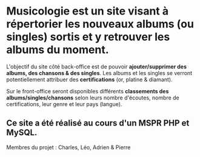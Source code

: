 # Musicologie est un site visant à répertorier les nouveaux albums (ou singles) sortis et y retrouver les albums du moment.
L'objectif du site côté back-office est de pouvoir **ajouter/supprimer des albums, des chansons & des singles**. Les albums et les singles se verront potentiellement attribuer des **certifications** (or, platine & diamant).

Sur le front-office seront disponibles différents **classements des albums/singles/chansons** selon leurs nombre d'écoutes, nombre de certifications, leur genre et leur pays (langue).

## Ce site a été réalisé au cours d'un MSPR PHP et MySQL.
Membres du projet : Charles, Léo, Adrien & Pierre

